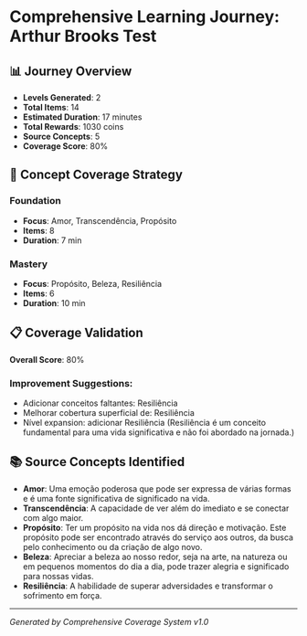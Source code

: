 # Comprehensive Learning Journey: Arthur Brooks Test

## 📊 Journey Overview
- **Levels Generated**: 2
- **Total Items**: 14
- **Estimated Duration**: 17 minutes
- **Total Rewards**: 1030 coins
- **Source Concepts**: 5
- **Coverage Score**: 80%

## 🎯 Concept Coverage Strategy

### Foundation
- **Focus**: Amor, Transcendência, Propósito
- **Items**: 8
- **Duration**: 7 min

### Mastery
- **Focus**: Propósito, Beleza, Resiliência
- **Items**: 6
- **Duration**: 10 min

## 📋 Coverage Validation
**Overall Score**: 80%

### Improvement Suggestions:
- Adicionar conceitos faltantes: Resiliência
- Melhorar cobertura superficial de: Resiliência
- Nível expansion: adicionar Resiliência (Resiliência é um conceito fundamental para uma vida significativa e não foi abordado na jornada.)

## 📚 Source Concepts Identified
- **Amor**: Uma emoção poderosa que pode ser expressa de várias formas e é uma fonte significativa de significado na vida.
- **Transcendência**: A capacidade de ver além do imediato e se conectar com algo maior.
- **Propósito**: Ter um propósito na vida nos dá direção e motivação. Este propósito pode ser encontrado através do serviço aos outros, da busca pelo conhecimento ou da criação de algo novo.
- **Beleza**: Apreciar a beleza ao nosso redor, seja na arte, na natureza ou em pequenos momentos do dia a dia, pode trazer alegria e significado para nossas vidas.
- **Resiliência**: A habilidade de superar adversidades e transformar o sofrimento em força.

---
*Generated by Comprehensive Coverage System v1.0*